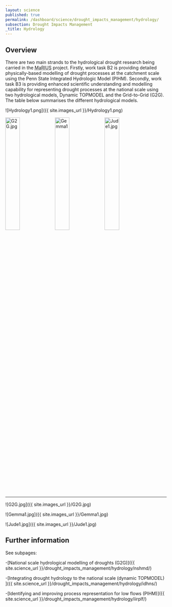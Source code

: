 ```yaml
---
layout: science
published: true
permalink: /dashboard/science/drought_impacts_management/hydrology/
subsection: Drought Impacts Management
_title: Hydrology
---
```


## Overview

There are two main strands to the hydrological drought research being carried in the <abbr title="Managing the Risks, Impacts and Uncertainties of drought and water Scarcity">MaRIUS</abbr> project. Firstly, work task B2 is providing detailed physically-based modelling of drought processes at the catchment scale using the Penn State Integrated Hydrologic Model (PIHM). Secondly, work task B3 is providing enhanced scientific understanding and modelling capability for representing drought processes at the national scale using two hydrological models, Dynamic TOPMODEL and the Grid-to-Grid (G2G). The table below summarises the different hydrological models.

![Hydrology1.png]({{ site.images_url }}/Hydrology1.png)

<style>
.thirtypc > img
{
  width:30%;
}
</style>
<div class="thirtypc">
<img src="/mariusdroughtproject.org/assets/images/G2G.jpg" alt="G2G.jpg" />
<img src="/mariusdroughtproject.org/assets/images/Gemma1.jpg" alt="Gemma1" />
<img src="/mariusdroughtproject.org/assets/images/Jude1.jpg" alt="Jude1.jpg" />
</div>
<hr />
![G2G.jpg]({{ site.images_url }}/G2G.jpg)

![Gemma1.jpg]({{ site.images_url }}/Gemma1.jpg)

![Jude1.jpg]({{ site.images_url }}/Jude1.jpg)


## Further information

See subpages:

-[National scale hydrological modelling of droughts (G2G)]({{ site.science_url }}/drought_impacts_management/hydrology/nshmd/)

-[Integrating drought hydrology to the national scale (dynamic TOPMODEL) ]({{ site.science_url }}/drought_impacts_management/hydrology/idhns/)

-[Identifying and improving process representation for low flows (PIHM)]({{ site.science_url }}/drought_impacts_management/hydrology/iirplf/)
